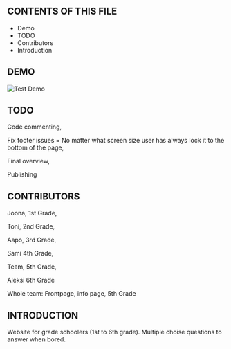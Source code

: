 CONTENTS OF THIS FILE
---------------------
 * Demo
 * TODO
 * Contributors
 * Introduction

DEMO
------------
![Test Demo](https://github.com/al-lu/tietovisa/blob/main/demo/demo.gif)

TODO
------------
Code commenting,

Fix footer issues = No matter what screen size user has always lock it to the bottom of the page,

Final overview,

Publishing


CONTRIBUTORS
------------

Joona, 1st Grade,

Toni, 2nd Grade,

Aapo, 3rd Grade,

Sami 4th Grade,

Team, 5th Grade,

Aleksi 6th Grade


Whole team: Frontpage, info page,  5th Grade

INTRODUCTION
------------
Website for grade schoolers (1st to 6th grade). Multiple choise questions to answer when bored.
